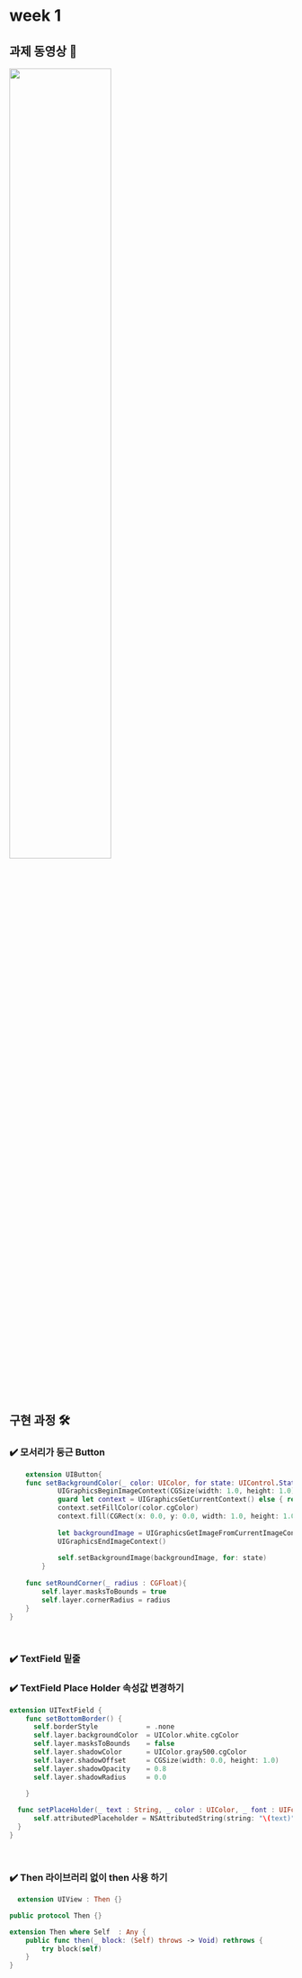 # week 1

<h2> 과제 동영상 📎</h2>
<img width="60%" src="https://user-images.githubusercontent.com/72497599/113867809-f182fe00-97e9-11eb-862b-cf4b7023c5d4.gif"/>
<br>
<br>
<h2> 구현 과정 🛠 </h2>
<h3> ✔️ 모서리가 둥근 Button </h3>
<p>
  
``` swift
    extension UIButton{
    func setBackgroundColor(_ color: UIColor, for state: UIControl.State) {
            UIGraphicsBeginImageContext(CGSize(width: 1.0, height: 1.0))
            guard let context = UIGraphicsGetCurrentContext() else { return }
            context.setFillColor(color.cgColor)
            context.fill(CGRect(x: 0.0, y: 0.0, width: 1.0, height: 1.0))
            
            let backgroundImage = UIGraphicsGetImageFromCurrentImageContext()
            UIGraphicsEndImageContext()
             
            self.setBackgroundImage(backgroundImage, for: state)
        }
    
    func setRoundCorner(_ radius : CGFloat){
        self.layer.masksToBounds = true
        self.layer.cornerRadius = radius
    }
}
```
</p>
<br>
<h3> ✔️ TextField 밑줄 </h3>
<h3> ✔️ TextField Place Holder 속성값 변경하기 </h3>
<p>
  
  ```swift
  extension UITextField {
      func setBottomBorder() {
        self.borderStyle            = .none
        self.layer.backgroundColor  = UIColor.white.cgColor
        self.layer.masksToBounds    = false
        self.layer.shadowColor      = UIColor.gray500.cgColor
        self.layer.shadowOffset     = CGSize(width: 0.0, height: 1.0)
        self.layer.shadowOpacity    = 0.8
        self.layer.shadowRadius     = 0.0

      }
    
    func setPlaceHolder(_ text : String, _ color : UIColor, _ font : UIFont) {
        self.attributedPlaceholder = NSAttributedString(string: "\(text)", attributes: [NSAttributedString.Key.foregroundColor : color,NSAttributedString.Key.font : font])
    }
}
```
</p>
<br>
<h3> ✔️ Then 라이브러리 없이 then 사용 하기 </h3>
<p>
  
```swift
  extension UIView : Then {}

public protocol Then {}

extension Then where Self  : Any {
    public func then(_ block: (Self) throws -> Void) rethrows {
        try block(self)
    }
}

```

</p>

